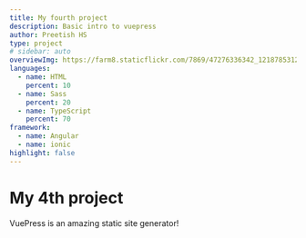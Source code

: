 ```yaml
---
title: My fourth project
description: Basic intro to vuepress
author: Preetish HS
type: project
# sidebar: auto
overviewImg: https://farm8.staticflickr.com/7869/47276336342_1218785312_b.jpg
languages:
  - name: HTML
    percent: 10
  - name: Sass
    percent: 20
  - name: TypeScript
    percent: 70
framework:
  - name: Angular
  - name: ionic
highlight: false
---
```


# My 4th project

VuePress is an amazing static site generator!
